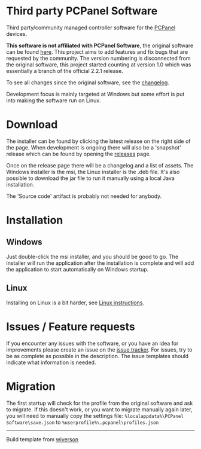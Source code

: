 # Third party PCPanel Software

Third party/community managed controller software for the [PCPanel](https://getpcpanel.com) devices.

**This software is not affiliated with PCPanel Software**, the original software can be found [here](https://www.getpcpanel.com/download).
This project aims to add features and fix bugs that are requested by the community. The version numbering is disconnected from the original
software, this project started counting at version 1.0 which was essentially a branch of the official 2.2.1 release.

To see all changes since the original software, see the [changelog](CHANGELOG.md).

Development focus is mainly targeted at Windows but some effort is put into making the software run on Linux.

# Download

The installer can be found by clicking the latest release on the right side of the page. When development is ongoing there will
also be a 'snapshot' release which can be found by opening the [releases](https://github.com/nvdweem/PCPanel/releases) page.

Once on the release page there will be a changelog and a list of assets. The Windows installer is the msi, the Linux installer is the .deb file.
It's also possible to download the jar file to run it manually using a local Java installation.

The 'Source code' artifact is probably not needed for anybody.

# Installation

## Windows

Just double-click the msi installer, and you should be good to go. The installer will run the application after the installation
is complete and will add the application to start automatically on Windows startup.

## Linux

Installing on Linux is a bit harder, see [Linux instructions](linux.md).

# Issues / Feature requests

If you encounter any issues with the software, or you have an idea for improvements please create an
issue on the [issue tracker](https://github.com/nvdweem/PCPanel/issues). For issues, try to be as
complete as possible in the description. The issue templates should indicate what information is needed.

# Migration

The first startup will check for the profile from the original software and ask to migrate. If this doesn't work, or you want to migrate manually again later, you will need to
manually copy the settings file:
`%localappdata%\PCPanel Software\save.json`
to
`%userprofile%\.pcpanel\profiles.json`

---
Build template from [wiverson](https://github.com/wiverson/maven-jpackage-template)
